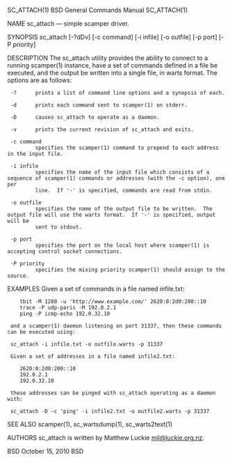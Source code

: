 SC_ATTACH(1)                                                BSD General Commands Manual                                               SC_ATTACH(1)

NAME
     sc_attach — simple scamper driver.

SYNOPSIS
     sc_attach [-?dDv] [-c command] [-i infile] [-o outfile] [-p port] [-P priority]

DESCRIPTION
     The sc_attach utility provides the ability to connect to a running scamper(1) instance, have a set of commands defined in a file be executed,
     and the output be written into a single file, in warts format.  The options are as follows:

     -?      prints a list of command line options and a synopsis of each.

     -d      prints each command sent to scamper(1) on stderr.

     -D      causes sc_attach to operate as a daemon.

     -v      prints the current revision of sc_attach and exits.

     -c command
             specifies the scamper(1) command to prepend to each address in the input file.

     -i infile
             specifies the name of the input file which consists of a sequence of scamper(1) commands or addresses (with the -c option), one per
             line.  If '-' is specified, commands are read from stdin.

     -o outfile
             specifies the name of the output file to be written.  The output file will use the warts format.  If '-' is specified, output will be
             sent to stdout.

     -p port
             specifies the port on the local host where scamper(1) is accepting control socket connections.

     -P priority
             specifies the mixing priority scamper(1) should assign to the source.

EXAMPLES
     Given a set of commands in a file named infile.txt:

        tbit -M 1280 -u 'http://www.example.com/' 2620:0:2d0:200::10
        trace -P udp-paris -M 192.0.2.1
        ping -P icmp-echo 192.0.32.10

     and a scamper(1) daemon listening on port 31337, then these commands can be executed using:

     sc_attach -i infile.txt -o outfile.warts -p 31337

     Given a set of addresses in a file named infile2.txt:

        2620:0:2d0:200::10
        192.0.2.1
        192.0.32.10

     these addresses can be pinged with sc_attach operating as a daemon with:

     sc_attach -D -c 'ping' -i infile2.txt -o outfile2.warts -p 31337

SEE ALSO
     scamper(1), sc_wartsdump(1), sc_warts2text(1)

AUTHORS
     sc_attach is written by Matthew Luckie <mjl@luckie.org.nz>.

BSD                                                              October 15, 2010                                                              BSD
